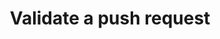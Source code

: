 ---
# -------------------------- #
#      ENDPOINT DETAILS      #
# -------------------------- #

product-type: "import-api"
content-type: "api-endpoint"
endpoint: "validate"
key: "validate-request"
version: "2"


# -------------------------- #
#       METHOD DETAILS       #
# -------------------------- #

title: "Validate a push request"
method: "post"
short-url: |
  /v{{ object.version }}{{ object.endpoint-url | flatify }}
full-url: |
  {{ api.base-url }}{{ endpoint.short-url | flatify }}
short: "{{ api.core-objects.status.short | flatify }}"
description: |
  {{ site.data.import-api.core-objects.validate.description | flatify | markdownify }} 

  Regardless of whether the Import API is functional, this endpoint will never return a `503 Service Unavailable` response. Use the [Status endpoint]({{ site.data.import-api.core-objects.api-status.anchor }}) to determine if the Import API is experiencing issues.

  **Note**: With the exception of not persisting data, this endpoint is functionally identical to the [Push endpoint]({{ site.data.import-api.core-objects.push.anchor }}). The Validate endpoint will not work if a request body intended for the [Batch endpoint]({{ site.data.import-api.core-objects.batch.anchor }}) is sent.


request-body: |
  The request body should provide an array (batch) of records to be inserted into the pipeline that adhere to the following:

  {% for requirement in general.request-body-requirements %}
  - {{ requirement.description | markdownify }}
  {% endfor %}


# -------------------------- #
#       METHOD ARGUMENTS     #
# -------------------------- #

arguments:
## The copy for these attributes lives in:
## _data/import-api/general.yml

  - name: "client_id"
    type: "integer"
    required: true
    description: |
      {{ general.attributes.client-id }}

      **Note**: This must be the same for every record in the request body. 
    example-value: "7723"

  - name: "table_name"
    type: "string"
    required: true
    description: "{{ general.attributes.table-name }}"
    example-value: "customers"

  - name: "sequence"
    type: "integer"
    required: true
    description: "{{ general.attributes.sequence }}"
    example-value: ""

  - name: "action"
    type: "string"
    required: true
    description: "This will always be `upsert`."
    example-value: "upsert"

  - name: "key_names"
    type: "array"
    required: true
    description: "{{ general.attributes.key-names }}"
    example-value: "id"

  - name: "data"
    type: "object"
    required: true
    description: "{{ general.attributes.data | flatify }}"


# -------------------------- #
#           RETURNS          #
# -------------------------- #

returns: |
  If successful, the API will return a `200 OK` status and a [Batch Status object]({{ site.data.import-api.api.data-structures.batch-status.section }}).


# ------------------------------ #
#   EXAMPLE REQUEST & RESPONSES  #
# ------------------------------ #

examples:
  - type: "Request"
    language: "json"
    code: |
      curl -X {{ endpoint.method | upcase }} {{ endpoint.full-url | flatify | strip_newlines }} \
           -H 'Authorization: Bearer <IMPORT_API_ACCESS_TOKEN>' \
           -H 'Content-Type: application/transit+json' \
           -d $'[
                  {
                    "client_id": 7723,
                    "table_name": "customers",
                    "sequence": 100,
                    "key_names": [
                      "id"
                    ],
                    "data": {
                      "id": 1,
                      "name": "Finn"
                    },
                    "action": "upsert"
                  }
                ]'

  - type: "Response"
    language: "json"
    code: |
      {{ site.data.import-api.code-examples.responses.validate-request }}

# This endpoint uses the same errors as the Push endpoint
# The list of those errors live in _data/import-api/response-codes/push.yml
  - type: "Errors"
    error-file: "push"
---